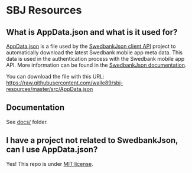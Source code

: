 # SBJ Resources

## What is AppData.json and what is it used for?
[AppData.json](src/AppData.json) is a file used by the [SwedbankJson client API](https://github.com/walle89/SwedbankJson) project to automatically download the latest Swedbank mobile app meta data.
This data is used in the authentication process with the Swedbank mobile app API. More information can be found in the [SwedbankJson documentation](https://github.com/walle89/SwedbankJson/blob/master/docs/appdata.md).

You can download the file with this URL: https://raw.githubusercontent.com/walle89/sbj-resources/master/src/AppData.json

## Documentation
See [docs/](docs/) folder.

## I have a project not related to SwedbankJson, can I use AppData.json?
Yes! This repo is under [MIT license](LICENSE).